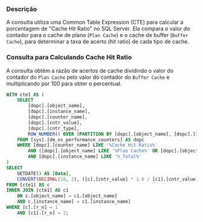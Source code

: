 ### Descrição
A consulta utiliza uma Common Table Expression (CTE) para calcular a porcentagem de "Cache Hit Ratio" no SQL Server. Ela compara o valor do contador para o cache de plano (`Plan Cache`) e o cache de buffer (`Buffer Cache`), para determinar a taxa de acerto (hit ratio) de cada tipo de cache.

### Consulta para Calculando Cache Hit Ratio
A consulta obtém a razão de acertos de cache dividindo o valor do contador do `Plan Cache` pelo valor do contador do `Buffer Cache` e multiplicando por 100 para obter o percentual.

```sql
WITH cte1 AS (
    SELECT 
        [dopc].[object_name],
        [dopc].[instance_name],
        [dopc].[counter_name],
        [dopc].[cntr_value],
        [dopc].[cntr_type],
        ROW_NUMBER() OVER (PARTITION BY [dopc].[object_name], [dopc].[instance_name] ORDER BY [dopc].[counter_name]) AS r_n
    FROM [sys].[dm_os_performance_counters] AS dopc
    WHERE [dopc].[counter_name] LIKE '%Cache Hit Ratio%'
        AND ([dopc].[object_name] LIKE '%Plan Cache%' OR [dopc].[object_name] LIKE '%Buffer Cache%')
        AND [dopc].[instance_name] LIKE '%_Total%'
)
SELECT
    GETDATE() AS [Data],
    CONVERT(DECIMAL(16, 2), ([c].[cntr_value] * 1.0 / [c1].[cntr_value]) * 100.0) AS [hit_pct]
FROM [cte1] AS c
INNER JOIN [cte1] AS c1
    ON c.[object_name] = c1.[object_name]
    AND c.[instance_name] = c1.[instance_name]
WHERE [c].[r_n] = 1
    AND [c1].[r_n] = 2;
```
